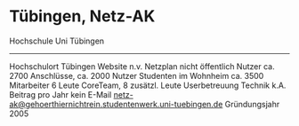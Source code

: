 # Tübingen, Netz-AK

  Hochschule              Uni Tübingen
  ----------------------- -------------------------------------------------------------
  Hochschulort            Tübingen
  Website                 n.v.
  Netzplan                nicht öffentlich
  Nutzer                  ca. 2700 Anschlüsse, ca. 2000 Nutzer
  Studenten im Wohnheim   ca. 3500
  Mitarbeiter             6 Leute CoreTeam, 8 zusätzl. Leute Userbetreuung
  Technik                 k.A.
  Beitrag pro Jahr        kein
  E-Mail                  netz-ak@gehoerthiernichtrein.studentenwerk.uni-tuebingen.de
  Gründungsjahr           2005
